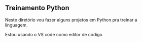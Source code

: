 ## Treinamento Python
Neste diretório vou fazer alguns projetos em Python pra treinar a linguagem.

Estou usando o VS code como editor de código.